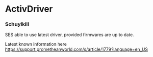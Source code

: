 # ActivDriver

### Schuylkill
SES able to use latest driver, provided firmwares are up to date.

Latest known information here https://support.prometheanworld.com/s/article/1779?language=en_US